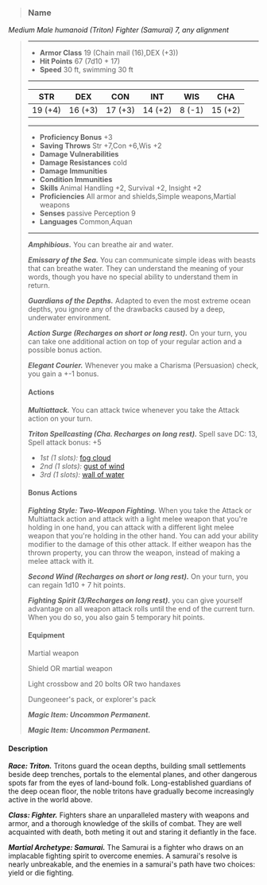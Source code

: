 >### Name
*Medium Male humanoid (Triton) Fighter (Samurai) 7, any alignment*
>___
>- **Armor Class** 19 (Chain mail (16),DEX (+3))
>- **Hit Points** 67 (7d10 + 17)
>- **Speed** 30 ft, swimming 30 ft
>___
>|**STR**|**DEX**|**CON**|**INT**|**WIS**|**CHA**|
>|:-:|:-:|:-:|:-:|:-:|:-:|
>|19 (+4)|16 (+3)|17 (+3)|14 (+2)|8 (-1)|15 (+2)|
>___
>- **Proficiency Bonus** +3
>- **Saving Throws** Str +7,Con +6,Wis +2
>- **Damage Vulnerabilities** 
>- **Damage Resistances** cold
>- **Damage Immunities** 
>- **Condition Immunities** 
>- **Skills** Animal Handling +2, Survival +2, Insight +2
>- **Proficiencies** All armor and shields,Simple weapons,Martial weapons
>- **Senses** passive Perception 9
>- **Languages** Common,Aquan
>___
>***Amphibious.*** You can breathe air and water.
>
>***Emissary of the Sea.*** You can communicate simple ideas with beasts that can breathe water. They can understand the meaning of your words, though you have no special ability to understand them in return.
>
>***Guardians of the Depths.*** Adapted to even the most extreme ocean depths, you ignore any of the drawbacks caused by a deep, underwater environment.
>
>***Action Surge (Recharges on short or long rest).*** On your turn, you can take one additional action on top of your regular action and a possible bonus action.
>
>***Elegant Courier.*** Whenever you make a Charisma (Persuasion) check, you gain a +-1 bonus.
>
>#### Actions
>***Multiattack.*** You can attack twice whenever you take the Attack action on your turn.
>
>***Triton Spellcasting (Cha. Recharges on long rest).*** Spell save DC: 13, Spell attack bonus: +5
>
>* *1st (1 slots):* [fog cloud](http://azgaarnoth.tedneward.com/magic/spells/fog-cloud/)
>* *2nd (1 slots):* [gust of wind](http://azgaarnoth.tedneward.com/magic/spells/gust-of-wind/)
>* *3rd (1 slots):* [wall of water](http://azgaarnoth.tedneward.com/magic/spells/wall-of-water/)
>
>
>#### Bonus Actions
>***Fighting Style: Two-Weapon Fighting.*** When you take the Attack or Multiattack action and attack with a light melee weapon that you're holding in one hand, you can attack with a different light melee weapon that you're holding in the other hand. You can add your ability modifier to the damage of this other attack. If either weapon has the thrown property, you can throw the weapon, instead of making a melee attack with it.
>
>***Second Wind (Recharges on short or long rest).*** On your turn, you can regain 1d10 + 7 hit points.
>
>***Fighting Spirit (3/Recharges on long rest).*** you can give yourself advantage on all weapon attack rolls until the end of the current turn. When you do so, you also gain 5 temporary hit points.
>
>
>#### Equipment
>Martial weapon
>
>Shield OR martial weapon
>
>Light crossbow and 20 bolts OR two handaxes
>
>Dungeoneer's pack, or explorer's pack
>
>***Magic Item: Uncommon Permanent.***
>
>***Magic Item: Uncommon Permanent.***
>

#### Description
***Race: Triton.*** Tritons guard the ocean depths, building small settlements beside deep trenches, portals to the elemental planes, and other dangerous spots far from the eyes of land-bound folk. Long-established guardians of the deep ocean floor, the noble tritons have gradually become increasingly active in the world above.

***Class: Fighter.*** Fighters share an unparalleled mastery with weapons and armor, and a thorough knowledge of the skills of combat. They are well acquainted with death, both meting it out and staring it defiantly in the face.

***Martial Archetype: Samurai.*** The Samurai is a fighter who draws on an implacable fighting spirit to overcome enemies. A samurai's resolve is nearly unbreakable, and the enemies in a samurai's path have two choices: yield or die fighting.



